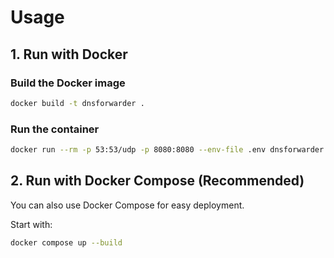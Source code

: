 # Usage

## 1. Run with Docker

### Build the Docker image
```sh
docker build -t dnsforwarder .
```

### Run the container
```sh
docker run --rm -p 53:53/udp -p 8080:8080 --env-file .env dnsforwarder
```


## 2. Run with Docker Compose (Recommended)

You can also use Docker Compose for easy deployment.

Start with:
```sh
docker compose up --build
```

